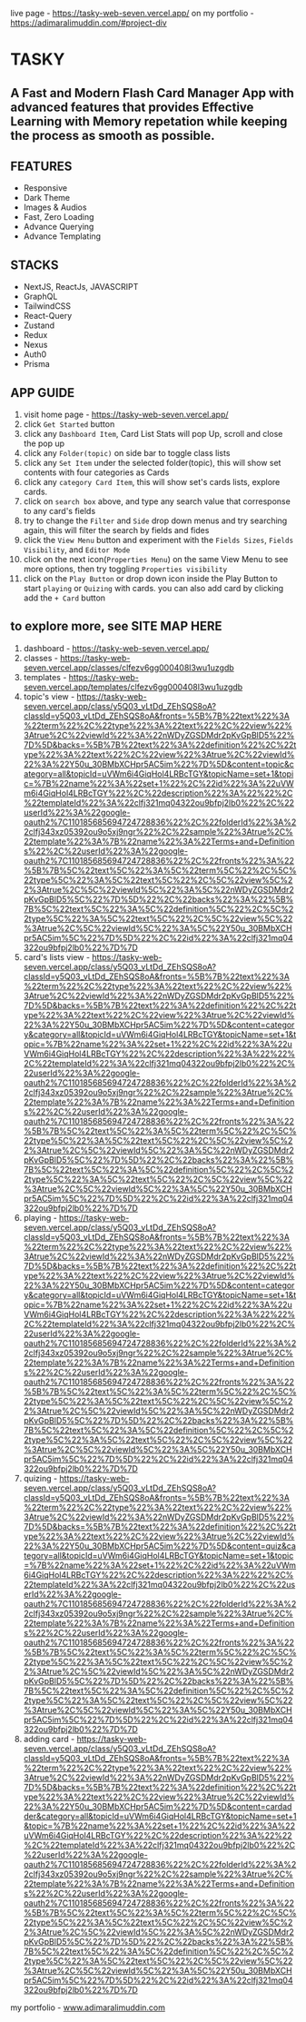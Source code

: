 live page - https://tasky-web-seven.vercel.app/
on my portfolio - https://adimaralimuddin.com/#project-div

# TASKY
## A Fast and Modern Flash Card Manager App with advanced features that provides Effective Learning with Memory repetation while keeping the process as smooth as possible. 

## FEATURES
- Responsive
- Dark Theme
- Images & Audios
- Fast, Zero Loading
- Advance Querying
- Advance Templating

## STACKS
- NextJS, ReactJs, JAVASCRIPT
- GraphQL
- TailwindCSS
- React-Query
- Zustand
- Redux
- Nexus
- Auth0
- Prisma

## APP GUIDE
1. visit home page - https://tasky-web-seven.vercel.app/
2. click `Get Started` button
3. click any `Dashboard Item`, Card List Stats will pop Up, scroll and close the pop up
4. click any `Folder(topic)` on side bar to toggle class lists
5. click any `Set Item` under the selected folder(topic), this will show set contents with four categories as Cards
6. click any `category Card Item`, this will show set's cards lists, explore cards.
7. click on `search box` above, and type any search value that corresponse to any card's fields
8. try to change the `Filter` and `Side` drop down menus and try searching again, this will filter the search by fields and fides
9. click the `View Menu` button and experiment with the `Fields Sizes`, `Fields Visibility`, and `Editor Mode`
10. click on the next icon(`Properties Menu`) on the same View Menu to see more options, then try toggling `Properties visibility`
11. click on the `Play Button` or drop down icon inside the Play Button to start `playing` or `Quizing` with cards. you can also add card by clicking add the `+ Card` button

## to explore more, see SITE MAP HERE
1. dashboard -  https://tasky-web-seven.vercel.app/
2. classes - https://tasky-web-seven.vercel.app/classes/clfezv6gg000408l3wu1uzgdb
3. templates - https://tasky-web-seven.vercel.app/templates/clfezv6gg000408l3wu1uzgdb
4. topic's view - https://tasky-web-seven.vercel.app/class/y5Q03_vLtDd_ZEhSQS8oA?classId=y5Q03_vLtDd_ZEhSQS8oA&fronts=%5B%7B%22text%22%3A%22term%22%2C%22type%22%3A%22text%22%2C%22view%22%3Atrue%2C%22viewId%22%3A%22nWDyZGSDMdr2pKvGpBlD5%22%7D%5D&backs=%5B%7B%22text%22%3A%22definition%22%2C%22type%22%3A%22text%22%2C%22view%22%3Atrue%2C%22viewId%22%3A%22Y50u_30BMbXCHpr5AC5im%22%7D%5D&content=topic&category=all&topicId=uVWm6i4GiqHol4LRBcTGY&topicName=set+1&topic=%7B%22name%22%3A%22set+1%22%2C%22id%22%3A%22uVWm6i4GiqHol4LRBcTGY%22%2C%22description%22%3A%22%22%2C%22templateId%22%3A%22clfj321mq04322ou9bfpj2lb0%22%2C%22userId%22%3A%22google-oauth2%7C110185685694724728836%22%2C%22folderId%22%3A%22clfj343xz05392ou9o5xj9ngr%22%2C%22sample%22%3Atrue%2C%22template%22%3A%7B%22name%22%3A%22Terms+and+Definitions%22%2C%22userId%22%3A%22google-oauth2%7C110185685694724728836%22%2C%22fronts%22%3A%22%5B%7B%5C%22text%5C%22%3A%5C%22term%5C%22%2C%5C%22type%5C%22%3A%5C%22text%5C%22%2C%5C%22view%5C%22%3Atrue%2C%5C%22viewId%5C%22%3A%5C%22nWDyZGSDMdr2pKvGpBlD5%5C%22%7D%5D%22%2C%22backs%22%3A%22%5B%7B%5C%22text%5C%22%3A%5C%22definition%5C%22%2C%5C%22type%5C%22%3A%5C%22text%5C%22%2C%5C%22view%5C%22%3Atrue%2C%5C%22viewId%5C%22%3A%5C%22Y50u_30BMbXCHpr5AC5im%5C%22%7D%5D%22%2C%22id%22%3A%22clfj321mq04322ou9bfpj2lb0%22%7D%7D
5. card's lists view - https://tasky-web-seven.vercel.app/class/y5Q03_vLtDd_ZEhSQS8oA?classId=y5Q03_vLtDd_ZEhSQS8oA&fronts=%5B%7B%22text%22%3A%22term%22%2C%22type%22%3A%22text%22%2C%22view%22%3Atrue%2C%22viewId%22%3A%22nWDyZGSDMdr2pKvGpBlD5%22%7D%5D&backs=%5B%7B%22text%22%3A%22definition%22%2C%22type%22%3A%22text%22%2C%22view%22%3Atrue%2C%22viewId%22%3A%22Y50u_30BMbXCHpr5AC5im%22%7D%5D&content=category&category=all&topicId=uVWm6i4GiqHol4LRBcTGY&topicName=set+1&topic=%7B%22name%22%3A%22set+1%22%2C%22id%22%3A%22uVWm6i4GiqHol4LRBcTGY%22%2C%22description%22%3A%22%22%2C%22templateId%22%3A%22clfj321mq04322ou9bfpj2lb0%22%2C%22userId%22%3A%22google-oauth2%7C110185685694724728836%22%2C%22folderId%22%3A%22clfj343xz05392ou9o5xj9ngr%22%2C%22sample%22%3Atrue%2C%22template%22%3A%7B%22name%22%3A%22Terms+and+Definitions%22%2C%22userId%22%3A%22google-oauth2%7C110185685694724728836%22%2C%22fronts%22%3A%22%5B%7B%5C%22text%5C%22%3A%5C%22term%5C%22%2C%5C%22type%5C%22%3A%5C%22text%5C%22%2C%5C%22view%5C%22%3Atrue%2C%5C%22viewId%5C%22%3A%5C%22nWDyZGSDMdr2pKvGpBlD5%5C%22%7D%5D%22%2C%22backs%22%3A%22%5B%7B%5C%22text%5C%22%3A%5C%22definition%5C%22%2C%5C%22type%5C%22%3A%5C%22text%5C%22%2C%5C%22view%5C%22%3Atrue%2C%5C%22viewId%5C%22%3A%5C%22Y50u_30BMbXCHpr5AC5im%5C%22%7D%5D%22%2C%22id%22%3A%22clfj321mq04322ou9bfpj2lb0%22%7D%7D
6. playing - https://tasky-web-seven.vercel.app/class/y5Q03_vLtDd_ZEhSQS8oA?classId=y5Q03_vLtDd_ZEhSQS8oA&fronts=%5B%7B%22text%22%3A%22term%22%2C%22type%22%3A%22text%22%2C%22view%22%3Atrue%2C%22viewId%22%3A%22nWDyZGSDMdr2pKvGpBlD5%22%7D%5D&backs=%5B%7B%22text%22%3A%22definition%22%2C%22type%22%3A%22text%22%2C%22view%22%3Atrue%2C%22viewId%22%3A%22Y50u_30BMbXCHpr5AC5im%22%7D%5D&content=category&category=all&topicId=uVWm6i4GiqHol4LRBcTGY&topicName=set+1&topic=%7B%22name%22%3A%22set+1%22%2C%22id%22%3A%22uVWm6i4GiqHol4LRBcTGY%22%2C%22description%22%3A%22%22%2C%22templateId%22%3A%22clfj321mq04322ou9bfpj2lb0%22%2C%22userId%22%3A%22google-oauth2%7C110185685694724728836%22%2C%22folderId%22%3A%22clfj343xz05392ou9o5xj9ngr%22%2C%22sample%22%3Atrue%2C%22template%22%3A%7B%22name%22%3A%22Terms+and+Definitions%22%2C%22userId%22%3A%22google-oauth2%7C110185685694724728836%22%2C%22fronts%22%3A%22%5B%7B%5C%22text%5C%22%3A%5C%22term%5C%22%2C%5C%22type%5C%22%3A%5C%22text%5C%22%2C%5C%22view%5C%22%3Atrue%2C%5C%22viewId%5C%22%3A%5C%22nWDyZGSDMdr2pKvGpBlD5%5C%22%7D%5D%22%2C%22backs%22%3A%22%5B%7B%5C%22text%5C%22%3A%5C%22definition%5C%22%2C%5C%22type%5C%22%3A%5C%22text%5C%22%2C%5C%22view%5C%22%3Atrue%2C%5C%22viewId%5C%22%3A%5C%22Y50u_30BMbXCHpr5AC5im%5C%22%7D%5D%22%2C%22id%22%3A%22clfj321mq04322ou9bfpj2lb0%22%7D%7D 
7. quizing - https://tasky-web-seven.vercel.app/class/y5Q03_vLtDd_ZEhSQS8oA?classId=y5Q03_vLtDd_ZEhSQS8oA&fronts=%5B%7B%22text%22%3A%22term%22%2C%22type%22%3A%22text%22%2C%22view%22%3Atrue%2C%22viewId%22%3A%22nWDyZGSDMdr2pKvGpBlD5%22%7D%5D&backs=%5B%7B%22text%22%3A%22definition%22%2C%22type%22%3A%22text%22%2C%22view%22%3Atrue%2C%22viewId%22%3A%22Y50u_30BMbXCHpr5AC5im%22%7D%5D&content=quiz&category=all&topicId=uVWm6i4GiqHol4LRBcTGY&topicName=set+1&topic=%7B%22name%22%3A%22set+1%22%2C%22id%22%3A%22uVWm6i4GiqHol4LRBcTGY%22%2C%22description%22%3A%22%22%2C%22templateId%22%3A%22clfj321mq04322ou9bfpj2lb0%22%2C%22userId%22%3A%22google-oauth2%7C110185685694724728836%22%2C%22folderId%22%3A%22clfj343xz05392ou9o5xj9ngr%22%2C%22sample%22%3Atrue%2C%22template%22%3A%7B%22name%22%3A%22Terms+and+Definitions%22%2C%22userId%22%3A%22google-oauth2%7C110185685694724728836%22%2C%22fronts%22%3A%22%5B%7B%5C%22text%5C%22%3A%5C%22term%5C%22%2C%5C%22type%5C%22%3A%5C%22text%5C%22%2C%5C%22view%5C%22%3Atrue%2C%5C%22viewId%5C%22%3A%5C%22nWDyZGSDMdr2pKvGpBlD5%5C%22%7D%5D%22%2C%22backs%22%3A%22%5B%7B%5C%22text%5C%22%3A%5C%22definition%5C%22%2C%5C%22type%5C%22%3A%5C%22text%5C%22%2C%5C%22view%5C%22%3Atrue%2C%5C%22viewId%5C%22%3A%5C%22Y50u_30BMbXCHpr5AC5im%5C%22%7D%5D%22%2C%22id%22%3A%22clfj321mq04322ou9bfpj2lb0%22%7D%7D
8. adding card - https://tasky-web-seven.vercel.app/class/y5Q03_vLtDd_ZEhSQS8oA?classId=y5Q03_vLtDd_ZEhSQS8oA&fronts=%5B%7B%22text%22%3A%22term%22%2C%22type%22%3A%22text%22%2C%22view%22%3Atrue%2C%22viewId%22%3A%22nWDyZGSDMdr2pKvGpBlD5%22%7D%5D&backs=%5B%7B%22text%22%3A%22definition%22%2C%22type%22%3A%22text%22%2C%22view%22%3Atrue%2C%22viewId%22%3A%22Y50u_30BMbXCHpr5AC5im%22%7D%5D&content=cardadder&category=all&topicId=uVWm6i4GiqHol4LRBcTGY&topicName=set+1&topic=%7B%22name%22%3A%22set+1%22%2C%22id%22%3A%22uVWm6i4GiqHol4LRBcTGY%22%2C%22description%22%3A%22%22%2C%22templateId%22%3A%22clfj321mq04322ou9bfpj2lb0%22%2C%22userId%22%3A%22google-oauth2%7C110185685694724728836%22%2C%22folderId%22%3A%22clfj343xz05392ou9o5xj9ngr%22%2C%22sample%22%3Atrue%2C%22template%22%3A%7B%22name%22%3A%22Terms+and+Definitions%22%2C%22userId%22%3A%22google-oauth2%7C110185685694724728836%22%2C%22fronts%22%3A%22%5B%7B%5C%22text%5C%22%3A%5C%22term%5C%22%2C%5C%22type%5C%22%3A%5C%22text%5C%22%2C%5C%22view%5C%22%3Atrue%2C%5C%22viewId%5C%22%3A%5C%22nWDyZGSDMdr2pKvGpBlD5%5C%22%7D%5D%22%2C%22backs%22%3A%22%5B%7B%5C%22text%5C%22%3A%5C%22definition%5C%22%2C%5C%22type%5C%22%3A%5C%22text%5C%22%2C%5C%22view%5C%22%3Atrue%2C%5C%22viewId%5C%22%3A%5C%22Y50u_30BMbXCHpr5AC5im%5C%22%7D%5D%22%2C%22id%22%3A%22clfj321mq04322ou9bfpj2lb0%22%7D%7D

my portfolio - www.adimaralimuddin.com
